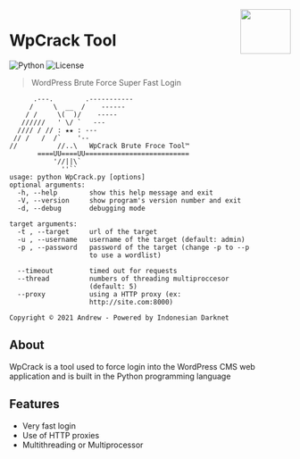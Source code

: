 <img src="https://encrypted-tbn0.gstatic.com/images?q=tbn:ANd9GcRbgsg-LEnF3j_K6yrP0HyZxZe_hR4rpks8LQ&usqp=CAU" align="right" width="90" height="80">

# WpCrack Tool

![Python](https://img.shields.io/badge/Python-3.9.2-blue)
![License](https://img.shields.io/badge/License-MIT-brightgreen)

> WordPress Brute Force Super Fast Login

```
      .---.        .-----------
     /     \  __  /    ------
    / /     \(  )/    -----
   //////   ' \/ `   ---
  //// / // : ★★ : ---
 // /   /  /`    '--
//          //..\   WpCrack Brute Froce Tool™
       ====UU====UU==========================
           '//||\`
             ''``
usage: python WpCrack.py [options]                              
optional arguments:
  -h, --help        show this help message and exit
  -V, --version     show program's version number and exit
  -d, --debug       debugging mode

target arguments:
  -t , --target     url of the target
  -u , --username   username of the target (default: admin)
  -p , --password   password of the target (change -p to --p
                    to use a wordlist)

  --timeout         timed out for requests
  --thread          numbers of threading multiproccesor
                    (default: 5)
  --proxy           using a HTTP proxy (ex:
                    http://site.com:8000)

Copyright © 2021 Andrew - Powered by Indonesian Darknet
```

## About
WpCrack is a tool used to force login into the WordPress CMS web application and is built in the Python programming language

## Features
- Very fast login
- Use of HTTP proxies
- Multithreading or Multiprocessor
